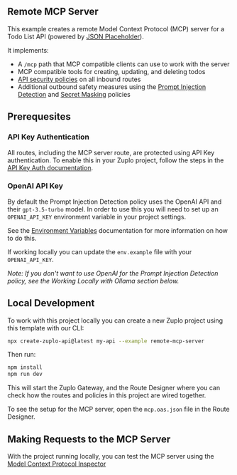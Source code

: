 ## Remote MCP Server

This example creates a remote Model Context Protocol (MCP) server for a Todo List API (powered by [JSON Placeholder](https://jsonplaceholder.typicode.com/)).

It implements:

- A `/mcp` path that MCP compatible clients can use to work with the server
- MCP compatible tools for creating, updating, and deleting todos
- [API security policies](https://zuplo.com/docs/policies/api-key-inbound) on all inbound routes
- Additional outbound safety measures using the [Prompt Injection Detection](https://zuplo.com/docs/policies/prompt-injection-outbound) and [Secret Masking](https://zuplo.com/docs/policies/secret-masking-outbound) policies

## Prerequesites

### API Key Authentication
All routes, including the MCP server route, are protected using API Key authentication. To enable this in your Zuplo project, follow the steps in the [API Key Auth documentation](https://zuplo.com/docs/policies/secret-masking-outbound).

### OpenAI API Key
By default the Prompt Injection Detection policy uses the OpenAI API and their `gpt-3.5-turbo` model. In order to use this you will need to set up an `OPENAI_API_KEY` environment variable in your project settings.

See the [Environment Variables](https://zuplo.com/docs/articles/environment-variables) documentation for more information on how to do this.

If working locally you can update the `env.example` file with your `OPENAI_API_KEY`.

_Note: If you don't want to use OpenAI for the Prompt Injection Detection policy, see the Working Locally with Ollama section below._

## Local Development

To work with this project locally you can create a new Zuplo project using this template with our CLI:

```bash
npx create-zuplo-api@latest my-api --example remote-mcp-server
```

Then run:

```bash
npm install
npm run dev
```

This will start the Zuplo Gateway, and the Route Designer where you can check how the routes and policies in this project are wired together.

To see the setup for the MCP server, open the `mcp.oas.json` file in the Route Designer.

## Making Requests to the MCP Server

With the project running locally, you can test the MCP server using the [Model Context Protocol Inspector](https://modelcontextprotocol.io/docs/tools/inspector)